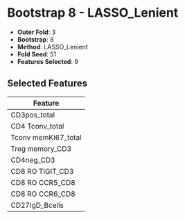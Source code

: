 # Bootstrap 8 - LASSO_Lenient

- **Outer Fold**: 3
- **Bootstrap**: 8
- **Method**: LASSO_Lenient
- **Fold Seed**: 51
- **Features Selected**: 9

## Selected Features

| Feature |
|---------|
| CD3pos_total |
| CD4 Tconv_total |
| Tconv memKi67_total |
| Treg memory_CD3 |
| CD4neg_CD3 |
| CD8 RO TIGIT_CD3 |
| CD8 RO CCR5_CD8 |
| CD8 RO CCR6_CD8 |
| CD27IgD_Bcells |
